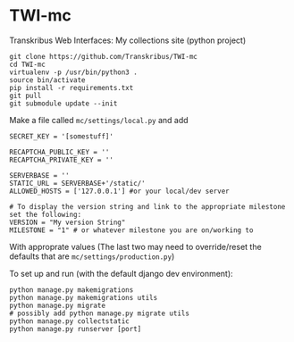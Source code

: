 # TWI-mc
 Transkribus Web Interfaces: My collections site (python project)

    git clone https://github.com/Transkribus/TWI-mc
    cd TWI-mc
    virtualenv -p /usr/bin/python3 .
    source bin/activate
    pip install -r requirements.txt
    git pull
    git submodule update --init

Make a file called `mc/settings/local.py` and add

    SECRET_KEY = '[somestuff]'

    RECAPTCHA_PUBLIC_KEY = ''
    RECAPTCHA_PRIVATE_KEY = ''

    SERVERBASE = ''
    STATIC_URL = SERVERBASE+'/static/'
    ALLOWED_HOSTS = ['127.0.0.1'] #or your local/dev server
    
    # To display the version string and link to the appropriate milestone set the following:
    VERSION = "My version String"
    MILESTONE = "1" # or whatever milestone you are on/working to

With approprate values (The last two may need to override/reset the defaults that are `mc/settings/production.py`)

To set up and run (with the default django dev environment):
    
    python manage.py makemigrations
    python manage.py makemigrations utils
    python manage.py migrate
    # possibly add python manage.py migrate utils
    python manage.py collectstatic
    python manage.py runserver [port]
    
